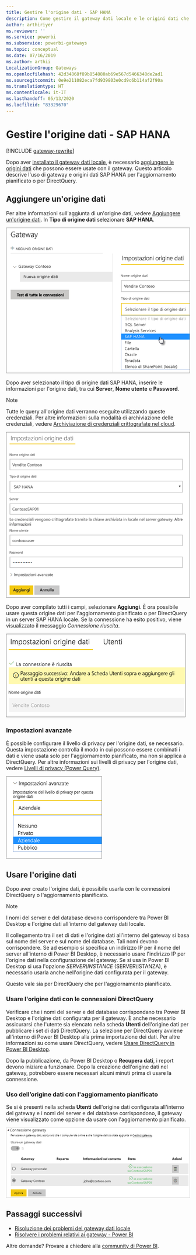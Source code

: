 ```yaml
---
title: Gestire l'origine dati - SAP HANA
description: Come gestire il gateway dati locale e le origini dati che vi appartengono. Questo articolo è specifico per SAP HANA.
author: arthiriyer
ms.reviewer: ''
ms.service: powerbi
ms.subservice: powerbi-gateways
ms.topic: conceptual
ms.date: 07/16/2019
ms.author: arthii
LocalizationGroup: Gateways
ms.openlocfilehash: 42d34868f89b854880ab69e567d5466348de2ad1
ms.sourcegitcommit: 0e9e211082eca7fd939803e0cd9c6b114af2f90a
ms.translationtype: HT
ms.contentlocale: it-IT
ms.lasthandoff: 05/13/2020
ms.locfileid: "83329670"
---
```

# <a name="manage-your-data-source---sap-hana"></a>Gestire l'origine dati - SAP HANA

[!INCLUDE [gateway-rewrite](../includes/gateway-rewrite.md)]

Dopo aver [installato il gateway dati locale](/data-integration/gateway/service-gateway-install), è necessario [aggiungere le origini dati](service-gateway-data-sources.md#add-a-data-source) che possono essere usate con il gateway. Questo articolo descrive l'uso di gateway e origini dati SAP HANA per l'aggiornamento pianificato o per DirectQuery.

## <a name="add-a-data-source"></a>Aggiungere un'origine dati

Per altre informazioni sull'aggiunta di un'origine dati, vedere [Aggiungere un'origine dati](service-gateway-data-sources.md#add-a-data-source). In **Tipo di origine dati** selezionare **SAP HANA**.

![Aggiungere l'origine dati SAP HANA](media/service-gateway-enterprise-manage-sap/datasourcesettings2-sap.png)

Dopo aver selezionato il tipo di origine dati SAP HANA, inserire le informazioni per l'origine dati, tra cui **Server**, **Nome utente** e **Password**.

> [!NOTE]
> Tutte le query all'origine dati verranno eseguite utilizzando queste credenziali. Per altre informazioni sulla modalità di archiviazione delle credenziali, vedere [Archiviazione di credenziali crittografate nel cloud](service-gateway-data-sources.md#store-encrypted-credentials-in-the-cloud).

![Compilazione delle impostazioni origine dati](media/service-gateway-enterprise-manage-sap/datasourcesettings3-sap.png)

Dopo aver compilato tutti i campi, selezionare **Aggiungi**. È ora possibile usare questa origine dati per l'aggiornamento pianificato o per DirectQuery in un server SAP HANA locale. Se la connessione ha esito positivo, viene visualizzato il messaggio *Connessione riuscita*.

![Visualizzazione dello stato della connessione](media/service-gateway-enterprise-manage-sap/datasourcesettings4.png)

### <a name="advanced-settings"></a>Impostazioni avanzate

È possibile configurare il livello di privacy per l'origine dati, se necessario. Questa impostazione controlla il modo in cui possono essere combinati i dati e viene usata solo per l'aggiornamento pianificato, ma non si applica a DirectQuery. Per altre informazioni sui livelli di privacy per l'origine dati, vedere [Livelli di privacy (Power Query)](https://support.office.com/article/Privacy-levels-Power-Query-CC3EDE4D-359E-4B28-BC72-9BEE7900B540).

![Impostazione del livello di privacy](media/service-gateway-enterprise-manage-sap/datasourcesettings9.png)

## <a name="use-the-data-source"></a>Usare l'origine dati

Dopo aver creato l'origine dati, è possibile usarla con le connessioni DirectQuery o l'aggiornamento pianificato.

> [!NOTE]
> I nomi del server e del database devono corrispondere tra Power BI Desktop e l'origine dati all'interno del gateway dati locale.

Il collegamento tra il set di dati e l'origine dati all'interno del gateway si basa sul nome del server e sul nome del database. Tali nomi devono corrispondere. Se ad esempio si specifica un indirizzo IP per il nome del server all'interno di Power BI Desktop, è necessario usare l'indirizzo IP per l'origine dati nella configurazione del gateway. Se si usa in Power BI Desktop si usa l'opzione *SERVER\INSTANCE* (SERVER\ISTANZA), è necessario usarla anche nell'origine dati configurata per il gateway.

Questo vale sia per DirectQuery che per l'aggiornamento pianificato.

### <a name="use-the-data-source-with-directquery-connections"></a>Usare l'origine dati con le connessioni DirectQuery

Verificare che i nomi del server e del database corrispondano tra Power BI Desktop e l'origine dati configurata per il gateway. È anche necessario assicurarsi che l'utente sia elencato nella scheda **Utenti** dell'origine dati per pubblicare i set di dati DirectQuery. La selezione per DirectQuery avviene all'interno di Power BI Desktop alla prima importazione dei dati. Per altre informazioni su come usare DirectQuery, vedere [Usare DirectQuery in Power BI Desktop](desktop-use-directquery.md).

Dopo la pubblicazione, da Power BI Desktop o **Recupera dati**, i report devono iniziare a funzionare. Dopo la creazione dell'origine dati nel gateway, potrebbero essere necessari alcuni minuti prima di usare la connessione.

### <a name="use-the-data-source-with-scheduled-refresh"></a>Uso dell’origine dati con l'aggiornamento pianificato

Se si è presenti nella scheda **Utenti** dell'origine dati configurata all'interno del gateway e i nomi del server e del database corrispondono, il gateway viene visualizzato come opzione da usare con l'aggiornamento pianificato.

![Visualizzazione degli utenti](media/service-gateway-enterprise-manage-sap/powerbi-gateway-enterprise-schedule-refresh.png)

## <a name="next-steps"></a>Passaggi successivi

* [Risoluzione dei problemi del gateway dati locale](/data-integration/gateway/service-gateway-tshoot)
* [Risolvere i problemi relativi ai gateway - Power BI](service-gateway-onprem-tshoot.md) 

Altre domande? Provare a chiedere alla [community di Power BI](https://community.powerbi.com/).
